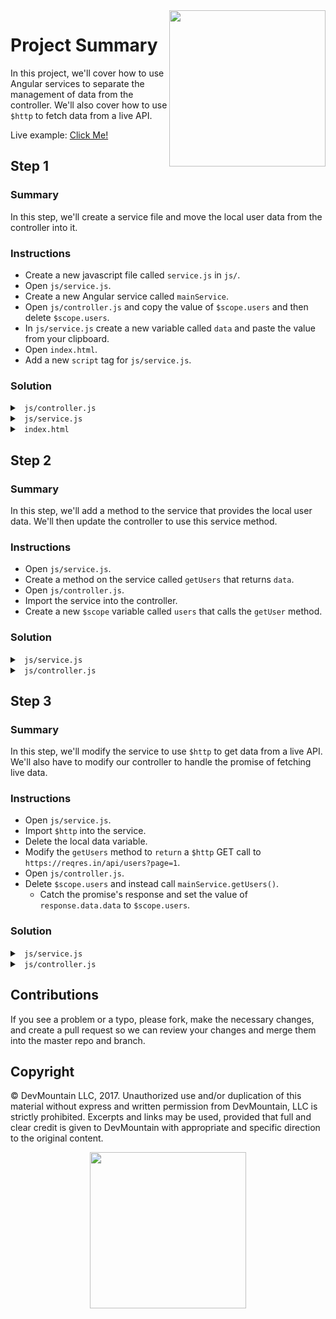 <img src="https://devmounta.in/img/logowhiteblue.png" width="250" align="right">

# Project Summary

In this project, we'll cover how to use Angular services to separate the management of data from the controller. We'll also cover how to use `$http` to fetch data from a live API. 

Live example: <a href="#">Click Me!</a>

## Step 1

### Summary

In this step, we'll create a service file and move the local user data from the controller into it.

### Instructions

* Create a new javascript file called `service.js` in `js/`.
* Open `js/service.js`.
* Create a new Angular service called `mainService`.
* Open `js/controller.js` and copy the value of `$scope.users` and then delete `$scope.users`.
* In `js/service.js` create a new variable called `data` and paste the value from your clipboard. 
* Open `index.html`.
* Add a new `script` tag for `js/service.js`.

### Solution

<details>

<summary> <code> js/controller.js </code> </summary>

```js
angular.module('userProfiles').controller('MainController', function($scope) {

});
```

</details>

<details>

<summary> <code> js/service.js </code> </summary>

```js
angular.module('userProfiles').service('mainService', function() {
  var data = [
    {
      "id": 0,
      "first_name": "george",
      "last_name": "bluth",
      "avatar": "https://s3.amazonaws.com/uifaces/faces/twitter/calebogden/128.jpg"
    },
    {
      "id": 1,
      "first_name": "lucille",
      "last_name": "bluth",
      "avatar": "https://s3.amazonaws.com/uifaces/faces/twitter/josephstein/128.jpg"
    },
    {
      "id": 2,
      "first_name": "oscar",
      "last_name": "bluth",
      "avatar": "https://s3.amazonaws.com/uifaces/faces/twitter/olegpogodaev/128.jpg"
    }
  ];
});
```

</details>

<details>

<summary> <code> index.html </code> </summary>

```html
<!DOCTYPE html>
<html ng-app="userProfiles">
  <head>
    <title>User Profiles</title>
  </head>

  <body ng-controller="MainController">
    <div ng-repeat="user in users">
      <h1>{{user.first_name}} {{user.last_name}}</h1>
      <img src="{{user.avatar}}">
      <hr>
    </div>

    <script src="https://ajax.googleapis.com/ajax/libs/angularjs/1.6.6/angular.min.js"></script>
    <script src="js/app.js"></script>
    <script src="js/controller.js"></script>
    <script src="js/service.js"></script>
  </body>
</html>
```

</details>

## Step 2

### Summary

In this step, we'll add a method to the service that provides the local user data. We'll then update the controller to use this service method.

### Instructions

* Open `js/service.js`.
* Create a method on the service called `getUsers` that returns `data`.
* Open `js/controller.js`.
* Import the service into the controller.
* Create a new `$scope` variable called `users` that calls the `getUser` method.

### Solution

<details>

<summary> <code> js/service.js </code> </summary>

```js
angular.module('userProfiles').service('mainService', function() {
  var data = [
    {
      "id": 0,
      "first_name": "george",
      "last_name": "bluth",
      "avatar": "https://s3.amazonaws.com/uifaces/faces/twitter/calebogden/128.jpg"
    },
    {
      "id": 1,
      "first_name": "lucille",
      "last_name": "bluth",
      "avatar": "https://s3.amazonaws.com/uifaces/faces/twitter/josephstein/128.jpg"
    },
    {
      "id": 2,
      "first_name": "oscar",
      "last_name": "bluth",
      "avatar": "https://s3.amazonaws.com/uifaces/faces/twitter/olegpogodaev/128.jpg"
    }
  ];

  this.getUsers = function() {
    return data;
  };
});
```

</details>

<details>

<summary> <code> js/controller.js </code> </summary>

```js
angular.module('userProfiles').controller('MainController', function($scope, mainService) {
  $scope.users = mainService.getUsers();
});
```

</details>

## Step 3

### Summary

In this step, we'll modify the service to use `$http` to get data from a live API. We'll also have to modify our controller to handle the promise of fetching live data.

### Instructions

* Open `js/service.js`.
* Import `$http` into the service.
* Delete the local data variable.
* Modify the `getUsers` method to `return` a `$http` GET call to `https://reqres.in/api/users?page=1`.
* Open `js/controller.js`.
* Delete `$scope.users` and instead call `mainService.getUsers()`.
  * Catch the promise's response and set the value of `response.data.data` to `$scope.users`.

### Solution

<details>

<summary> <code> js/service.js </code> </summary>

```js
angular.module('userProfiles').service('mainService', function( $http ) {
  this.getUsers = function() {
    return $http({
      method: 'GET',
      url: 'https://reqres.in/api/users?page=1'
    });
  };
});
```

</details>

<details>

<summary> <code> js/controller.js </code> </summary>

```js
angular.module('userProfiles').controller('MainController', function($scope, mainService) {
  mainService.getUsers().then( function( response ) {
    console.log( response );
    $scope.users = response.data.data;
  });
});
```

</details>

## Contributions

If you see a problem or a typo, please fork, make the necessary changes, and create a pull request so we can review your changes and merge them into the master repo and branch.

## Copyright

© DevMountain LLC, 2017. Unauthorized use and/or duplication of this material without express and written permission from DevMountain, LLC is strictly prohibited. Excerpts and links may be used, provided that full and clear credit is given to DevMountain with appropriate and specific direction to the original content.

<p align="center">
<img src="https://devmounta.in/img/logowhiteblue.png" width="250">
</p>
 

